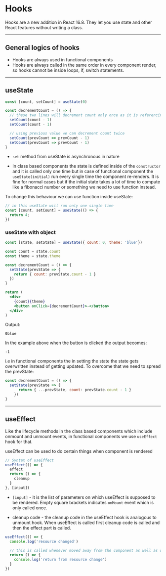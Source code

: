 # Hooks

Hooks are a new addition in React 16.8. They let you use state and other React features without writing a class.

--- 
## General logics of hooks

- Hooks are always used in functional components
- Hooks are always called in the same order in every component render, so hooks cannot be inside loops, if, switch statements.

---

## useState


```jsx
const [count, setCount] = useState(0)

const decrementCount = () => {
  // these two lines will decrement count only once as it is referencing the same count again which is not yet updated because of asynchronous nature
  setCount(count - 1)
  setCount(count - 1)

  // using previous value we can decrement count twice
  setCount(prevCount => prevCount - 1)
  setCount(prevCount => prevCount - 1)
}
```

- `set` method from useState is asynchronous in nature

- In class based components the state is defined inside of the `constructor` and it is called only one time but in case of functional component the `useState(initial)` run every single time the component re-renders.
It is fine for normal cases but if the initial state takes a lot of time to compute like a fibonacci number or something we need to use function instead. 

To change this behaviour we can use function inside useState:


```jsx
// in this useState will run only one single time
const [count, setCount] = useState(() => {
  return 4;
})
```


### useState with object

```jsx
const [state, setState] = useState({ count: 0, theme: 'blue'})

const count = state.count
const theme = state.theme

const decrementCount = () => {
  setState(prevState => {
    return { count: prevState.count - 1 }
  })
}

return (
  <div>
    {count}{theme}
    <button onClick={decrementCount}>-</button>
  </div>
)
```

Output:

```
0blue
```

In the example above when the button is clicked the output becomes:

```
-1
```

i.e in functional components the in setting the state the state gets overwritten instead of getting updated.
To overcome that we need to spread the prevState:

```js
const decrementCount = () => {
  setState(prevState => {
      return { ...prevState, count: prevState.count - 1 }
    })
}
```

---

## useEffect

Like the lifecycle methods in the class based components which include onmount and unmount events, in functional components we use `useEffect` hook for that.

useEffect can be used to do certain things when component is rendered

```jsx
// Syntax of useEffect
useEffect(() => {
  effect
  return () => {
    cleanup
  }
}, [input])
```

- `[input]` - it is the list of parameters on which useEffect is supposed to be rendered. Empty square brackets indicates `onMount` event which is only called once.

- cleanup code - the cleanup code in the useEffect hook is analogous to unmount hook. When useEffect is called first cleanup code is called and then the effect part is called.

```jsx
useEffect(() => {
  console.log('resource changed')

  // this is called whenever moved away from the component as well as when the entire thing is unmounting preventing the space.
  return () => {
    console.log('return from resource change')
  }
})
```

